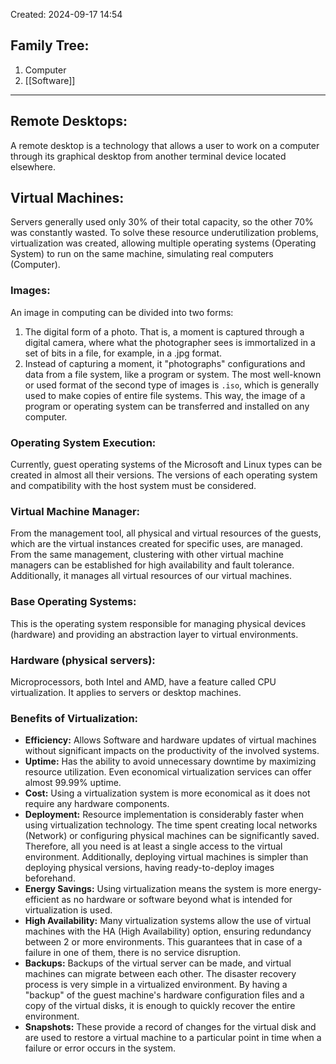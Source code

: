 Created: 2024-09-17 14:54
## Family Tree:
1. Computer
2. [[Software]]
-- -
## Remote Desktops:
A remote desktop is a technology that allows a user to work on a computer through its graphical desktop from another terminal device located elsewhere.
## Virtual Machines:
Servers generally used only 30% of their total capacity, so the other 70% was constantly wasted. To solve these resource underutilization problems, virtualization was created, allowing multiple operating systems (Operating System) to run on the same machine, simulating real computers (Computer).
### Images:
An image in computing can be divided into two forms:
1. The digital form of a photo. That is, a moment is captured through a digital camera, where what the photographer sees is immortalized in a set of bits in a file, for example, in a .jpg format.
2. Instead of capturing a moment, it "photographs" configurations and data from a file system, like a program or system. The most well-known or used format of the second type of images is `.iso`, which is generally used to make copies of entire file systems. This way, the image of a program or operating system can be transferred and installed on any computer.
### Operating System Execution:
Currently, guest operating systems of the Microsoft and Linux types can be created in almost all their versions. The versions of each operating system and compatibility with the host system must be considered.
### Virtual Machine Manager:
From the management tool, all physical and virtual resources of the guests, which are the virtual instances created for specific uses, are managed. From the same management, clustering with other virtual machine managers can be established for high availability and fault tolerance. Additionally, it manages all virtual resources of our virtual machines.
### Base Operating Systems:
This is the operating system responsible for managing physical devices (hardware) and providing an abstraction layer to virtual environments.
### Hardware (physical servers):
Microprocessors, both Intel and AMD, have a feature called CPU virtualization. It applies to servers or desktop machines.
### Benefits of Virtualization:
- **Efficiency:** Allows Software and hardware updates of virtual machines without significant impacts on the productivity of the involved systems.
- **Uptime:** Has the ability to avoid unnecessary downtime by maximizing resource utilization. Even economical virtualization services can offer almost 99.99% uptime.
- **Cost:** Using a virtualization system is more economical as it does not require any hardware components.
- **Deployment:** Resource implementation is considerably faster when using virtualization technology. The time spent creating local networks (Network) or configuring physical machines can be significantly saved. Therefore, all you need is at least a single access to the virtual environment. Additionally, deploying virtual machines is simpler than deploying physical versions, having ready-to-deploy images beforehand.
- **Energy Savings:** Using virtualization means the system is more energy-efficient as no hardware or software beyond what is intended for virtualization is used.
- **High Availability:** Many virtualization systems allow the use of virtual machines with the HA (High Availability) option, ensuring redundancy between 2 or more environments. This guarantees that in case of a failure in one of them, there is no service disruption.
- **Backups:** Backups of the virtual server can be made, and virtual machines can migrate between each other. The disaster recovery process is very simple in a virtualized environment. By having a "backup" of the guest machine's hardware configuration files and a copy of the virtual disks, it is enough to quickly recover the entire environment.
- **Snapshots:** These provide a record of changes for the virtual disk and are used to restore a virtual machine to a particular point in time when a failure or error occurs in the system.